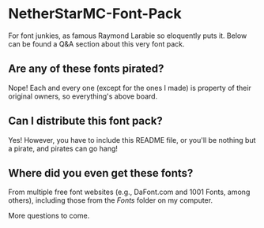 # NetherStarMC-Font-Pack
For font junkies, as famous Raymond Larabie so eloquently puts it. Below can be found a Q&A section about this very font pack.

## Are any of these fonts pirated?
Nope! Each and every one (except for the ones I made) is property of their original owners, so everything's above board.

## Can I distribute this font pack?
Yes! However, you have to include this README file, or you'll be nothing but a pirate, and pirates can go hang!

## Where did you even get these fonts?
From multiple free font websites (e.g., DaFont.com and 1001 Fonts, among others), including those from the _Fonts_ folder on my computer.

More questions to come.
